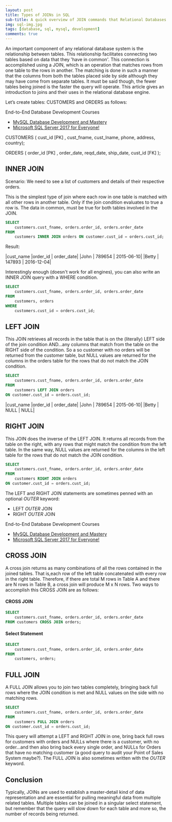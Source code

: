 ```yaml
---
layout: post
title: Types of JOINs in SQL
sub-title: A quick overview of JOIN commands that Relational Databases have to offer
img: sql-img.jpg
tags: [database, sql, mysql, development]
comments: true
---
```


An important component of any relational database system is the relationship between tables. This relationship facilitates connecting two tables based on data that they 'have in common'. This connection is accomplished using a JOIN, which is an operation that matches rows from one table to the rows in another. The matching is done in such a manner that the columns from both the tables placed side by side although they may have come from separate tables. It must be said though, the fewer tables being joined is the faster the query will operate. This article gives an introduction to joins and their uses in the relational database engine. 

Let’s create tables: CUSTOMERS and ORDERS as follows:

End-to-End Database Development Courses

- [MySQL Database Development and Mastery](https://trevoirwilliams.github.io/mysql-course/) 
- [Microsoft SQL Server 2017 for Everyone!](https://trevoirwilliams.github.io/mssql-course/)

CUSTOMERS ( cust_id [PK] , cust_fname, cust_lname, phone, address, country);

ORDERS ( order_id [PK] , order_date, reqd_date, ship_date, cust_id [FK] );


## INNER JOIN
Scenario: We need to see a list of customers and details of their respective orders. 

This is the simplest type of join where each row in one table is matched with all other rows in another table. Only if the join condition evaluates to true a row is. The data in common, must be true for both tables involved in the JOIN. 

```sql
SELECT 
	customers.cust_fname, orders.order_id, orders.order_date 
FROM 
	customers INNER JOIN orders ON customer.cust_id = orders.cust_id; 
```
Result:

|cust_name	|order_id |	order_date|
|John |	789654 |	2015-06-10|
|Betty |	147893 |	2016-12-04|

Interestingly enough (doesn't work for all engines), you can also write an INNER JOIN query with a  WHERE condition. 

```sql
SELECT 
	customers.cust_fname, orders.order_id, orders.order_date 
FROM 
	customers, orders  
WHERE  
	customers.cust_id = orders.cust_id;
```

## LEFT JOIN
This JOIN retrieves all records in the table that is on the (literally) LEFT side of the join condition AND...any columns that match from the table on the RIGHT side of the condition. So a so customer with no orders will be returned from the customer table, but NULL values are returned for the columns in the orders table for the rows that do not match the JOIN condition.

```sql
SELECT 
	customers.cust_fname, orders.order_id, orders.order_date 
FROM 
	customers LEFT JOIN orders 
ON customer.cust_id = orders.cust_id;
```

|cust_name	|order_id |	order_date|
|John |	789654 |	2015-06-10|
|Betty |	NULL |	NULL|

## RIGHT JOIN
This JOIN does the inverse of the LEFT JOIN. It returns all records from the table on the right, with any rows that might match the condition from the left table. In the same way, NULL values are returned for the columns in the left table for the rows that do not match the JOIN condition.
```sql
SELECT 
	customers.cust_fname, orders.order_id, orders.order_date 
FROM 
	customers RIGHT JOIN orders 
ON customer.cust_id = orders.cust_id;
```
The LEFT and RIGHT JOIN statements are sometimes penned with an optional *OUTER* keyword:
- LEFT *OUTER* JOIN
- RIGHT *OUTER* JOIN

End-to-End Database Development Courses
- [MySQL Database Development and Mastery](https://trevoirwilliams.github.io/mysql-course/)
- [Microsoft SQL Server 2017 for Everyone!](https://trevoirwilliams.github.io/mssql-course/)

## CROSS JOIN
A cross join returns as many combinations of all the rows contained in the joined tables. That is,each row of the left table concatenated with every row in the right table. Therefore, if there are total M rows in Table A and there are N rows in Table B, a cross join will produce M x N rows. Two ways to accomplish this CROSS JOIN are as follows:

#### CROSS JOIN
```sql
SELECT 
	customers.cust_fname, orders.order_id, orders.order_date 
FROM customers CROSS JOIN orders;
```

#### Select Statement
```sql 
SELECT 
	customers.cust_fname, orders.order_id, orders.order_date 
FROM 
	customers, orders;
```
## FULL JOIN
A FULL JOIN allows you to join two tables completely, bringing back full rows where the JOIN condition is met and NULL values on the side with no matching rows.

```sql
SELECT 
	customers.cust_fname, orders.order_id, orders.order_date 
FROM 
	customers FULL JOIN orders 
ON customer.cust_id = orders.cust_id;
```

This query will attempt a LEFT and RIGHT JOIN in one, bring back full rows for customers with orders and NULLs where there is a customer, with no order...and then also bring back every single order, and NULLs for Orders that have no matching customer (a good query to audit your Point of Sales System maybe?). The FULL JOIN is also sometimes written with the *OUTER* keyword. 

## Conclusion
Typically, JOINs are used to establish a master-detail kind of data representation and are essential for pulling meaningful data from multiple related tables. Multiple tables can be joined in a singular select statement, but remember that the query will slow down for each table and more so, the number of records being returned.

